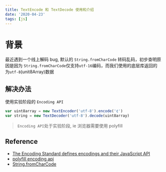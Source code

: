 ```yaml
---
title: TextEncode 和 TextDecode 使用和介绍
date: '2020-04-23'
tags: [js]
---
```


# 背景

最近遇到一个线上解码 bug, 默认的 `String.fromCharCode` 转码乱码，初步查明原因是因为 `String.fromCharCode`仅支持`utf-16`编码，而我们使用的底层库返回的为`utf-8`(unit8Array)数据

## 解决办法

使用实验阶段的 `Encoding API`

```javascript
var uint8array = new TextEncoder('utf-8').encode('¢')
var string = new TextDecoder('utf-8').decode(uint8array)
```

> `Encoding API`处于实验阶段, ie 浏览器需要使用 polyfill

## Reference

- [The Encoding Standard defines encodings and their JavaScript API](https://encoding.spec.whatwg.org/)
- [polyfill encoding api](https://github.com/inexorabletash/text-encoding)
- [String.fromCharCode](https://developer.mozilla.org/en-US/docs/Web/JavaScript/Reference/Global_Objects/String/fromCharCode)
